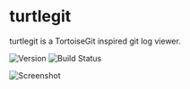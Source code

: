 
# turtlegit 

turtlegit is a TortoiseGit inspired git log viewer.

![Version](https://badge.fury.io/gh/ballessay%2Fturtlegit.svg)
![Build Status](https://github.com/ballessay/turtlegit/actions/workflows/cmake-ubuntu-build.yml/badge.svg)

![Screenshot](https://raw.githubusercontent.com/ballessay/turtlegit/master/resources/screenshot.png)
